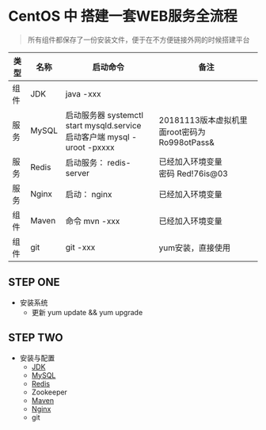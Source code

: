 # CentOS 中 搭建一套WEB服务全流程

> 所有组件都保存了一份安装文件，便于在不方便链接外网的时候搭建平台

|类型|名称|启动命令|备注|
|-|-|-|-|
|组件|JDK|java -xxx||
|服务|MySQL|启动服务器 systemctl start mysqld.service <br>启动客户端 mysql -uroot -pxxxx|20181113版本虚拟机里面root密码为Ro998otPass&|
|服务|Redis|启动服务： redis-server |已经加入环境变量 <br> 密码 Red!76is@03|
|服务|Nginx|启动： nginx|已经加入环境变量|
|组件|Maven|命令 mvn -xxx|已经加入环境变量|
|组件|git|git -xxx|yum安装，直接使用|

## STEP ONE

- 安装系统
  - 更新 yum update && yum upgrade
## STEP TWO
- 安装与配置 
  - [JDK](./01.CentOS-7/001.安装JDK.md)
  - [MySQL](./01.CentOS-7/002.安装MySQL.md)
  - [Redis](./01.CentOS-7/003.安装Redis.md)
  - Zookeeper 
  - [Maven](./01.CentOS-7/004.安装Maven.md)
  - [Nginx](./01.CentOS-7/005.安装Nginx.md)
  - git
  

